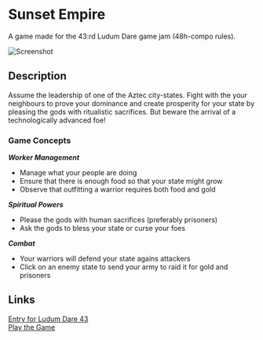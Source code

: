# Sunset Empire

A game made for the 43:rd Ludum Dare game jam (48h-compo rules). 

![Screenshot](https://github.com/Aggrathon/LudumDare43/raw/gh-pages/Screenshot.png)

## Description

Assume the leadership of one of the Aztec city-states. Fight with the your neighbours
to prove your dominance and create prosperity for your state by pleasing the gods
with ritualistic sacrifices. But beware the arrival of a technologically advanced foe!

### Game Concepts
***Worker Management***
 - Manage what your people are doing
 - Ensure that there is enough food so that your state might grow
 - Observe that outfitting a warrior requires both food and gold

***Spiritual Powers***
 - Please the gods with human sacrifices (preferably prisoners)
 - Ask the gods to bless your state or curse your foes

***Combat***
 - Your warriors will defend your state agains attackers
 - Click on an enemy state to send your army to raid it for gold and prisoners


## Links

[Entry for Ludum Dare 43](https://ldjam.com/events/ludum-dare/43/sunset-empire)  
[Play the Game](https://aggrathon.github.io/LudumDare43/)  
